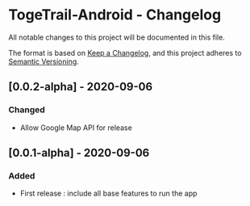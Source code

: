 # TogeTrail-Android - Changelog

All notable changes to this project will be documented in this file.

The format is based on [Keep a Changelog](https://keepachangelog.com/en/1.0.0/),
and this project adheres to [Semantic Versioning](https://semver.org/spec/v2.0.0.html).

## [0.0.2-alpha] - 2020-09-06
### Changed
- Allow Google Map API for release

## [0.0.1-alpha] - 2020-09-06
### Added
- First release : include all base features to run the app